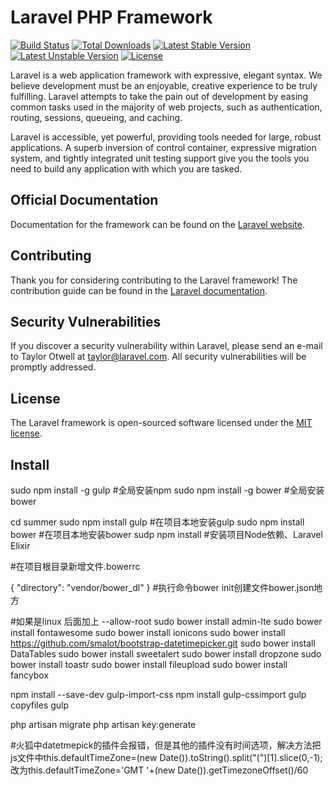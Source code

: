 # Laravel PHP Framework

[![Build Status](https://travis-ci.org/laravel/framework.svg)](https://travis-ci.org/laravel/framework)
[![Total Downloads](https://poser.pugx.org/laravel/framework/d/total.svg)](https://packagist.org/packages/laravel/framework)
[![Latest Stable Version](https://poser.pugx.org/laravel/framework/v/stable.svg)](https://packagist.org/packages/laravel/framework)
[![Latest Unstable Version](https://poser.pugx.org/laravel/framework/v/unstable.svg)](https://packagist.org/packages/laravel/framework)
[![License](https://poser.pugx.org/laravel/framework/license.svg)](https://packagist.org/packages/laravel/framework)

Laravel is a web application framework with expressive, elegant syntax. We believe development must be an enjoyable, creative experience to be truly fulfilling. Laravel attempts to take the pain out of development by easing common tasks used in the majority of web projects, such as authentication, routing, sessions, queueing, and caching.

Laravel is accessible, yet powerful, providing tools needed for large, robust applications. A superb inversion of control container, expressive migration system, and tightly integrated unit testing support give you the tools you need to build any application with which you are tasked.

## Official Documentation

Documentation for the framework can be found on the [Laravel website](http://laravel.com/docs).

## Contributing

Thank you for considering contributing to the Laravel framework! The contribution guide can be found in the [Laravel documentation](http://laravel.com/docs/contributions).

## Security Vulnerabilities

If you discover a security vulnerability within Laravel, please send an e-mail to Taylor Otwell at taylor@laravel.com. All security vulnerabilities will be promptly addressed.

## License

The Laravel framework is open-sourced software licensed under the [MIT license](http://opensource.org/licenses/MIT).

## Install
sudo npm install -g gulp  #全局安装npm
sudo npm install -g bower #全局安装bower

cd summer
sudo npm install gulp   #在项目本地安装gulp
sudo npm install bower  #在项目本地安装bower
sudp npm install        #安装项目Node依赖、Laravel Elixir

#在项目根目录新增文件.bowerrc

{
    "directory": "vendor/bower_dl"
}
#执行命令bower init创建文件bower.json地方

#如果是linux  后面加上 --allow-root
sudo bower install admin-lte
sudo bower install fontawesome
sudo bower install ionicons
sudo bower install https://github.com/smalot/bootstrap-datetimepicker.git
sudo bower install DataTables
sudo bower install sweetalert
sudo bower install dropzone
sudo bower install toastr
sudo bower install fileupload
sudo bower install fancybox

npm install --save-dev gulp-import-css
npm install gulp-cssimport
gulp copyfiles
gulp

php artisan migrate
php artisan key:generate

#火狐中datetmepick的插件会报错，但是其他的插件没有时间选项，解决方法把js文件中this.defaultTimeZone=(new Date()).toString().split("(")[1].slice(0,-1);改为this.defaultTimeZone='GMT '+(new Date()).getTimezoneOffset()/60
